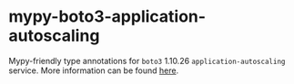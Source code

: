 # mypy-boto3-application-autoscaling

Mypy-friendly type annotations for `boto3` 1.10.26 `application-autoscaling` service.
More information can be found [here](https://github.com/vemel/mypy_boto3).
